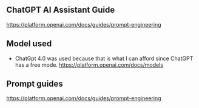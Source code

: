 ## ChatGPT AI Assistant Guide
https://platform.openai.com/docs/guides/prompt-engineering

## Model used 
- ChatGpt 4.0 was used because that is what I can afford since ChatGPT has a free mode.
https://platform.openai.com/docs/models

## Prompt guides
https://platform.openai.com/docs/guides/prompt-engineering